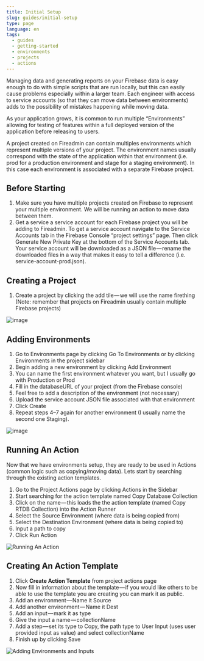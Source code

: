 ```yaml
---
title: Initial Setup
slug: guides/initial-setup
type: page
language: en
tags:
  - guides
  - getting-started
  - environments
  - projects
  - actions
---
```


Managing data and generating reports on your Firebase data is easy enough to do with simple scripts that are run locally, but this can easily cause problems especially within a larger team. Each engineer with access to service accounts (so that they can move data between environments) adds to the possibility of mistakes happening while moving data.

As your application grows, it is common to run multiple “Environments” allowing for testing of features within a full deployed version of the application before releasing to users.

A project created on Fireadmin can contain multiples environments which represent multiple versions of your project. The environment names usually correspond with the state of the application within that environment (i.e. prod for a production environment and stage for a staging environment). In this case each environment is associated with a separate Firebase project.

## Before Starting
1. Make sure you have multiple projects created on Firebase to represent your multiple environment. We will be running an action to move data between them.
1. Get a service a service account for each Firebase project you will be adding to Fireadmin. To get a service account navigate to the Service Accounts tab in the Firebase Console “project settings” page. Then click Generate New Private Key at the bottom of the Service Accounts tab. Your service account will be downloaded as a JSON file — rename the downloaded files in a way that makes it easy to tell a difference (i.e. service-account-prod.json).

## Creating a Project
1. Create a project by clicking the add tile — we will use the name firething (Note: remember that projects on Fireadmin usually contain multiple Firebase projects)

![image](https://cdn-images-1.medium.com/max/1000/1*36v3pDNR07JQkBDffGMAcg.gif)

## Adding Environments
1. Go to Environments page by clicking Go To Environments or by clicking Environments in the project sidebar
1. Begin adding a new environment by clicking Add Environment
1. You can name the first environment whatever you want, but I usually go with Production or Prod
1. Fill in the databaseURL of your project (from the Firebase console)
1. Feel free to add a description of the environment (not necessary)
1. Upload the service account JSON file associated with that environment
1. Click Create
1. Repeat steps 4–7 again for another environment (I usually name the second one Staging).

![image](https://cdn-images-1.medium.com/max/1000/1*abIK5N_ZDwtaC-rlXP3ZUw.gif)


## Running An Action
Now that we have environments setup, they are ready to be used in Actions (common logic such as copying/moving data). Lets start by searching through the existing action templates.

1. Go to the Project Actions page by clicking Actions in the Sidebar
1. Start searching for the action template named Copy Database Collection
1. Click on the name — this loads the the action template (named Copy RTDB Collection) into the Action Runner
1. Select the Source Environment (where data is being copied from)
1. Select the Destination Environment (where data is being copied to)
1. Input a path to copy
1. Click Run Action

![Running An Action](https://cdn-images-1.medium.com/max/1000/1*N62nuM6LJP-7xTV2oP0F_Q.gif)

## Creating An Action Template
1. Click **Create Action Template** from project actions page
1. Now fill in information about the template — if you would like others to be able to use the template you are creating you can mark it as public.
1. Add an environment — Name it Source
1. Add another environment — Name it Dest
1. Add an input — mark it as type
1. Give the input a name — collectionName
1. Add a step — set its type to Copy, the path type to User Input (uses user provided input as value) and select collectionName
1. Finish up by clicking Save

![Adding Environments and Inputs](https://cdn-images-1.medium.com/max/1000/1*Gwa4HcgUWaMxR83BiVPbvw.gif)

